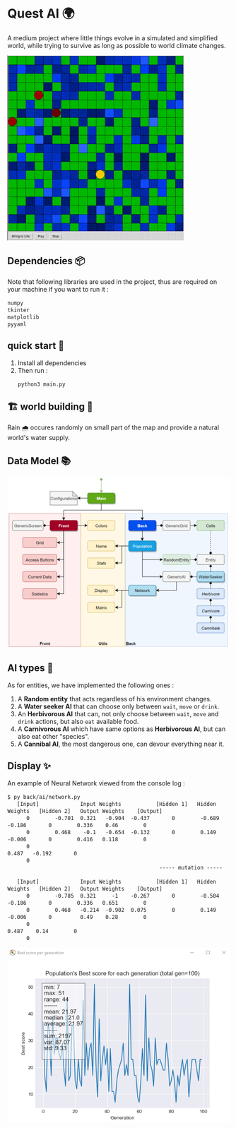 # Quest AI :earth_africa:

A medium project where little things evolve in a simulated and simplified world, while trying to survive as long as possible to world climate changes.

![Quest AI gif](img/quest_ai.gif)

## Dependencies :package:
Note that following libraries are used in the project, thus are required on your machine if you want to run it :
   ```
   numpy
   tkinter
   matplotlib
   pyyaml
   ```

## quick start :rocket:

1. Install all dependencies
1. Then run :
   ```
   python3 main.py
   ```

## :building_construction: world building :seedling:

Rain :cloud_with_rain: occures randomly on small part of the map and provide a natural world's water supply.

## Data Model :books:

![Quest AI - Data Model](img/data_model.PNG)

## AI types :robot:

As for entities, we have implemented the following ones :

1. A __Random entity__ that acts regardless of his environment changes.
1. A __Water seeker AI__ that can choose only between `wait`, `move` or `drink`.
1. An __Herbivorous AI__ that can, not only choose between `wait`, `move` and `drink` actions, but also `eat` available food. 
1. A __Carnivorous AI__ which have same options as __Herbivorous AI__, but can also eat other "species".
1. A __Cannibal AI__, the most dangerous one, can devour everything near it.

## Display :sparkles:
An example of Neural Network viewed from the console log :
```
$ py back/ai/network.py
   [Input]             Input Weights           [Hidden 1]   Hidden Weights   [Hidden 2]   Output Weights    [Output]
      0        -0.701  0.321   -0.904  -0.437       0        -0.689  -0.186       0        0.336    0.46        0
      0        0.468    -0.1   -0.654  -0.132       0        0.149   -0.006       0        0.416   0.118        0
      0                                                                                    0.487   -0.192       0
      0
                                                ----- mutation -----

   [Input]             Input Weights           [Hidden 1]   Hidden Weights   [Hidden 2]   Output Weights    [Output]
      0        -0.785  0.321     -1    -0.267       0        -0.504  -0.186       0        0.336   0.651        0
      0        0.468   -0.214  -0.902  0.075        0        0.149   -0.006       0         0.49    0.28        0
      0                                                                                    0.487    0.14        0
      0

```


![Best score per generation](img/best_score_per_generation.PNG)
